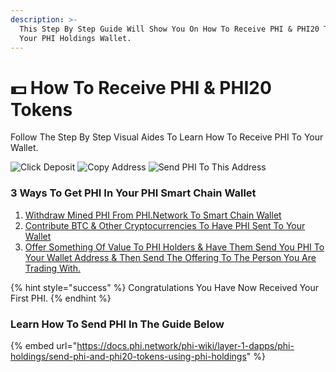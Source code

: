 ```yaml
---
description: >-
  This Step By Step Guide Will Show You On How To Receive PHI & PHI20 Tokens To
  Your PHI Holdings Wallet.
---
```


# 💵 How To Receive PHI & PHI20 Tokens

Follow The Step By Step Visual Aides To Learn How To Receive PHI To Your Wallet.&#x20;

![Click Deposit](<../../../.gitbook/assets/IMG\_5279 (1).jpg>) ![Copy Address](<../../../.gitbook/assets/IMG\_5280 (1).jpg>) ![Send PHI To This Address](../../../.gitbook/assets/IMG\_5282.PNG)

### 3 Ways To Get PHI In Your PHI Smart Chain Wallet

1. [Withdraw Mined PHI From PHI.Network To Smart Chain Wallet](https://phi.network/send)
2. [Contribute BTC & Other Cryptocurrencies To Have PHI Sent To Your Wallet](https://phi.network/buy)
3.  [Offer Something Of Value To PHI Holders & Have Them Send You PHI To Your Wallet Address & Then Send The Offering To The Person You Are Trading With. ](https://phi.network/get)



{% hint style="success" %}
Congratulations You Have Now Received Your First PHI. &#x20;
{% endhint %}



### Learn How To Send PHI In The Guide Below

{% embed url="https://docs.phi.network/phi-wiki/layer-1-dapps/phi-holdings/send-phi-and-phi20-tokens-using-phi-holdings" %}
